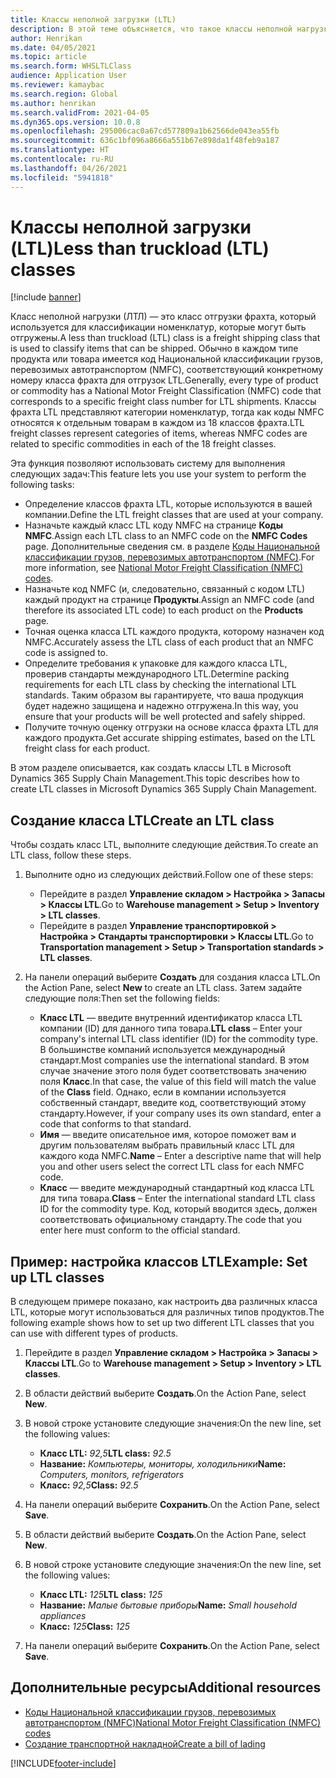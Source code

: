 ```yaml
---
title: Классы неполной загрузки (LTL)
description: В этой теме объясняется, что такое классы неполной нагрузки (LTL) и описывается порядок их настройки в Microsoft Dynamics 365 Supply Chain Management.
author: Henrikan
ms.date: 04/05/2021
ms.topic: article
ms.search.form: WHSLTLClass
audience: Application User
ms.reviewer: kamaybac
ms.search.region: Global
ms.author: henrikan
ms.search.validFrom: 2021-04-05
ms.dyn365.ops.version: 10.0.8
ms.openlocfilehash: 295006cac0a67cd577809a1b62566de043ea55fb
ms.sourcegitcommit: 636c1bf096a8666a551b67e898da1f48feb9a187
ms.translationtype: HT
ms.contentlocale: ru-RU
ms.lasthandoff: 04/26/2021
ms.locfileid: "5941818"
---
```

# <a name="less-than-truckload-ltl-classes"></a><span data-ttu-id="f9e64-103">Классы неполной загрузки (LTL)</span><span class="sxs-lookup"><span data-stu-id="f9e64-103">Less than truckload (LTL) classes</span></span>

[!include [banner](../includes/banner.md)]

<span data-ttu-id="f9e64-104">Класс неполной нагрузки (ЛТЛ) — это класс отгрузки фрахта, который используется для классификации номенклатур, которые могут быть отгружены.</span><span class="sxs-lookup"><span data-stu-id="f9e64-104">A less than truckload (LTL) class is a freight shipping class that is used to classify items that can be shipped.</span></span> <span data-ttu-id="f9e64-105">Обычно в каждом типе продукта или товара имеется код Национальной классификации грузов, перевозимых автотранспортом (NMFC), соответствующий конкретному номеру класса фрахта для отгрузок LTL.</span><span class="sxs-lookup"><span data-stu-id="f9e64-105">Generally, every type of product or commodity has a National Motor Freight Classification (NMFC) code that corresponds to a specific freight class number for LTL shipments.</span></span> <span data-ttu-id="f9e64-106">Классы фрахта LTL представляют категории номенклатур, тогда как коды NMFC относятся к отдельным товарам в каждом из 18 классов фрахта.</span><span class="sxs-lookup"><span data-stu-id="f9e64-106">LTL freight classes represent categories of items, whereas NMFC codes are related to specific commodities in each of the 18 freight classes.</span></span>

<span data-ttu-id="f9e64-107">Эта функция позволяют использовать систему для выполнения следующих задач:</span><span class="sxs-lookup"><span data-stu-id="f9e64-107">This feature lets you use your system to perform the following tasks:</span></span>

- <span data-ttu-id="f9e64-108">Определение классов фрахта LTL, которые используются в вашей компании.</span><span class="sxs-lookup"><span data-stu-id="f9e64-108">Define the LTL freight classes that are used at your company.</span></span>
- <span data-ttu-id="f9e64-109">Назначьте каждый класс LTL коду NMFC на странице **Коды NMFC**.</span><span class="sxs-lookup"><span data-stu-id="f9e64-109">Assign each LTL class to an NMFC code on the **NMFC Codes** page.</span></span> <span data-ttu-id="f9e64-110">Дополнительные сведения см. в разделе [Коды Национальной классификации грузов, перевозимых автотранспортом (NMFC)](nmfc-codes.md).</span><span class="sxs-lookup"><span data-stu-id="f9e64-110">For more information, see [National Motor Freight Classification (NMFC) codes](nmfc-codes.md).</span></span>
- <span data-ttu-id="f9e64-111">Назначьте код NMFC (и, следовательно, связанный с кодом LTL) каждый продукт на странице **Продукты**.</span><span class="sxs-lookup"><span data-stu-id="f9e64-111">Assign an NMFC code (and therefore its associated LTL code) to each product on the **Products** page.</span></span>
- <span data-ttu-id="f9e64-112">Точная оценка класса LTL каждого продукта, которому назначен код NMFC.</span><span class="sxs-lookup"><span data-stu-id="f9e64-112">Accurately assess the LTL class of each product that an NMFC code is assigned to.</span></span>
- <span data-ttu-id="f9e64-113">Определите требования к упаковке для каждого класса LTL, проверив стандарты международного LTL.</span><span class="sxs-lookup"><span data-stu-id="f9e64-113">Determine packing requirements for each LTL class by checking the international LTL standards.</span></span> <span data-ttu-id="f9e64-114">Таким образом вы гарантируете, что ваша продукция будет надежно защищена и надежно отгружена.</span><span class="sxs-lookup"><span data-stu-id="f9e64-114">In this way, you ensure that your products will be well protected and safely shipped.</span></span>
- <span data-ttu-id="f9e64-115">Получите точную оценку отгрузки на основе класса фрахта LTL для каждого продукта.</span><span class="sxs-lookup"><span data-stu-id="f9e64-115">Get accurate shipping estimates, based on the LTL freight class for each product.</span></span>

<span data-ttu-id="f9e64-116">В этом разделе описывается, как создать классы LTL в Microsoft Dynamics 365 Supply Chain Management.</span><span class="sxs-lookup"><span data-stu-id="f9e64-116">This topic describes how to create LTL classes in Microsoft Dynamics 365 Supply Chain Management.</span></span>

## <a name="create-an-ltl-class"></a><span data-ttu-id="f9e64-117">Создание класса LTL</span><span class="sxs-lookup"><span data-stu-id="f9e64-117">Create an LTL class</span></span>

<span data-ttu-id="f9e64-118">Чтобы создать класс LTL, выполните следующие действия.</span><span class="sxs-lookup"><span data-stu-id="f9e64-118">To create an LTL class, follow these steps.</span></span>

1. <span data-ttu-id="f9e64-119">Выполните одно из следующих действий.</span><span class="sxs-lookup"><span data-stu-id="f9e64-119">Follow one of these steps:</span></span>

    - <span data-ttu-id="f9e64-120">Перейдите в раздел **Управление складом \> Настройка \> Запасы \> Классы LTL**.</span><span class="sxs-lookup"><span data-stu-id="f9e64-120">Go to **Warehouse management \> Setup \> Inventory \> LTL classes**.</span></span>
    - <span data-ttu-id="f9e64-121">Перейдите в раздел **Управление транспортировкой \> Настройка \> Стандарты транспортировки \> Классы LTL**.</span><span class="sxs-lookup"><span data-stu-id="f9e64-121">Go to **Transportation management \> Setup \> Transportation standards \> LTL classes**.</span></span>

2. <span data-ttu-id="f9e64-122">На панели операций выберите **Создать** для создания класса LTL.</span><span class="sxs-lookup"><span data-stu-id="f9e64-122">On the Action Pane, select **New** to create an LTL class.</span></span> <span data-ttu-id="f9e64-123">Затем задайте следующие поля:</span><span class="sxs-lookup"><span data-stu-id="f9e64-123">Then set the following fields:</span></span>

    - <span data-ttu-id="f9e64-124">**Класс LTL** — введите внутренний идентификатор класса LTL компании (ID) для данного типа товара.</span><span class="sxs-lookup"><span data-stu-id="f9e64-124">**LTL class** – Enter your company's internal LTL class identifier (ID) for the commodity type.</span></span> <span data-ttu-id="f9e64-125">В большинстве компаний используется международный стандарт.</span><span class="sxs-lookup"><span data-stu-id="f9e64-125">Most companies use the international standard.</span></span> <span data-ttu-id="f9e64-126">В этом случае значение этого поля будет соответствовать значению поля **Класс**.</span><span class="sxs-lookup"><span data-stu-id="f9e64-126">In that case, the value of this field will match the value of the **Class** field.</span></span> <span data-ttu-id="f9e64-127">Однако, если в компании используется собственный стандарт, введите код, соответствующий этому стандарту.</span><span class="sxs-lookup"><span data-stu-id="f9e64-127">However, if your company uses its own standard, enter a code that conforms to that standard.</span></span>
    - <span data-ttu-id="f9e64-128">**Имя** — введите описательное имя, которое поможет вам и другим пользователям выбрать правильный класс LTL для каждого кода NMFC.</span><span class="sxs-lookup"><span data-stu-id="f9e64-128">**Name** – Enter a descriptive name that will help you and other users select the correct LTL class for each NMFC code.</span></span>
    - <span data-ttu-id="f9e64-129">**Класс** — введите международный стандартный код класса LTL для типа товара.</span><span class="sxs-lookup"><span data-stu-id="f9e64-129">**Class** – Enter the international standard LTL class ID for the commodity type.</span></span> <span data-ttu-id="f9e64-130">Код, который вводится здесь, должен соответствовать официальному стандарту.</span><span class="sxs-lookup"><span data-stu-id="f9e64-130">The code that you enter here must conform to the official standard.</span></span>

## <a name="example-set-up-ltl-classes"></a><span data-ttu-id="f9e64-131">Пример: настройка классов LTL</span><span class="sxs-lookup"><span data-stu-id="f9e64-131">Example: Set up LTL classes</span></span>

<span data-ttu-id="f9e64-132">В следующем примере показано, как настроить два различных класса LTL, которые могут использоваться для различных типов продуктов.</span><span class="sxs-lookup"><span data-stu-id="f9e64-132">The following example shows how to set up two different LTL classes that you can use with different types of products.</span></span>

1. <span data-ttu-id="f9e64-133">Перейдите в раздел **Управление складом \> Настройка \> Запасы \> Классы LTL**.</span><span class="sxs-lookup"><span data-stu-id="f9e64-133">Go to **Warehouse management \> Setup \> Inventory \> LTL classes**.</span></span>
1. <span data-ttu-id="f9e64-134">В области действий выберите **Создать**.</span><span class="sxs-lookup"><span data-stu-id="f9e64-134">On the Action Pane, select **New**.</span></span>
1. <span data-ttu-id="f9e64-135">В новой строке установите следующие значения:</span><span class="sxs-lookup"><span data-stu-id="f9e64-135">On the new line, set the following values:</span></span>

    - <span data-ttu-id="f9e64-136">**Класс LTL:** *92,5*</span><span class="sxs-lookup"><span data-stu-id="f9e64-136">**LTL class:** *92.5*</span></span>
    - <span data-ttu-id="f9e64-137">**Название:** *Компьютеры, мониторы, холодильники*</span><span class="sxs-lookup"><span data-stu-id="f9e64-137">**Name:** *Computers, monitors, refrigerators*</span></span>
    - <span data-ttu-id="f9e64-138">**Класс:** *92,5*</span><span class="sxs-lookup"><span data-stu-id="f9e64-138">**Class:** *92.5*</span></span>

1. <span data-ttu-id="f9e64-139">На панели операций выберите **Сохранить**.</span><span class="sxs-lookup"><span data-stu-id="f9e64-139">On the Action Pane, select **Save**.</span></span>
1. <span data-ttu-id="f9e64-140">В области действий выберите **Создать**.</span><span class="sxs-lookup"><span data-stu-id="f9e64-140">On the Action Pane, select **New**.</span></span>
1. <span data-ttu-id="f9e64-141">В новой строке установите следующие значения:</span><span class="sxs-lookup"><span data-stu-id="f9e64-141">On the new line, set the following values:</span></span>

    - <span data-ttu-id="f9e64-142">**Класс LTL:** *125*</span><span class="sxs-lookup"><span data-stu-id="f9e64-142">**LTL class:** *125*</span></span>
    - <span data-ttu-id="f9e64-143">**Название:** *Малые бытовые приборы*</span><span class="sxs-lookup"><span data-stu-id="f9e64-143">**Name:** *Small household appliances*</span></span>
    - <span data-ttu-id="f9e64-144">**Класс:** *125*</span><span class="sxs-lookup"><span data-stu-id="f9e64-144">**Class:** *125*</span></span>

1. <span data-ttu-id="f9e64-145">На панели операций выберите **Сохранить**.</span><span class="sxs-lookup"><span data-stu-id="f9e64-145">On the Action Pane, select **Save**.</span></span>

## <a name="additional-resources"></a><span data-ttu-id="f9e64-146">Дополнительные ресурсы</span><span class="sxs-lookup"><span data-stu-id="f9e64-146">Additional resources</span></span>

- [<span data-ttu-id="f9e64-147">Коды Национальной классификации грузов, перевозимых автотранспортом (NMFC)</span><span class="sxs-lookup"><span data-stu-id="f9e64-147">National Motor Freight Classification (NMFC) codes</span></span>](nmfc-codes.md)
- [<span data-ttu-id="f9e64-148">Создание транспортной накладной</span><span class="sxs-lookup"><span data-stu-id="f9e64-148">Create a bill of lading</span></span>](create-bill-of-lading.md)

[!INCLUDE[footer-include](../../includes/footer-banner.md)]
